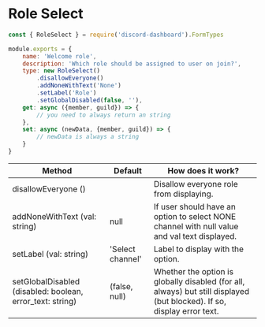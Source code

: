 # Role Select <Badge type="info" text="FREE" />

```js
const { RoleSelect } = require('discord-dashboard').FormTypes

module.exports = {
    name: 'Welcome role',
    description: 'Which role should be assigned to user on join?',
    type: new RoleSelect()
        .disallowEveryone()
        .addNoneWithText('None')
        .setLabel('Role')
        .setGlobalDisabled(false, ''),
    get: async ({member, guild}) => {
        // you need to always return an string
    },
    set: async (newData, {member, guild}) => {
        // newData is always a string
    }
}
```

| Method                                                    | Default          | How does it work?                                                                                                       |
|-----------------------------------------------------------|------------------|-------------------------------------------------------------------------------------------------------------------------|
| disallowEveryone ()                                       |                  | Disallow everyone role from displaying.                                                                                 |
| addNoneWithText (val: string)                             | null             | If user should have an option to select NONE channel with null value and val text displayed.                            |
| setLabel (val: string)                                    | 'Select channel' | Label to display with the option.                                                                                       |
| setGlobalDisabled (disabled: boolean, error_text: string) | (false, null)    | Whether the option is globally disabled (for all, always) but still displayed (but blocked). If so, display error text. |
